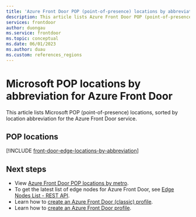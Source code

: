 ```yaml
---
title: 'Azure Front Door POP (point-of-presence) locations by abbreviation'
description: This article lists Azure Front Door POP (point-of-presence) locations, sorted by edge location abbreviation.
services: frontdoor
author: duongau
ms.service: frontdoor
ms.topic: conceptual
ms.date: 06/01/2023
ms.author: duau
ms.custom: references_regions
---
```


# Microsoft POP locations by abbreviation for Azure Front Door

This article lists Microsoft POP (point-of-presence) locations, sorted by location abbreviation for the Azure Front Door service.

## POP locations

[!INCLUDE [front-door-edge-locations-by-abbreviation](~/reusable-content/ce-skilling/azure/includes/front-door-edge-locations-by-abbreviation.md)]

## Next steps

* View [Azure Front Door POP locations by metro](edge-locations-by-region.md).
* To get the latest list of edge nodes for Azure Front Door, see [Edge Nodes List - REST API](/rest/api/cdn/edge-nodes/list).
* Learn how to [create an Azure Front Door (classic) profile](quickstart-create-front-door.md).
* Learn how to [create an Azure Front Door profile](standard-premium/create-front-door-portal.md).

